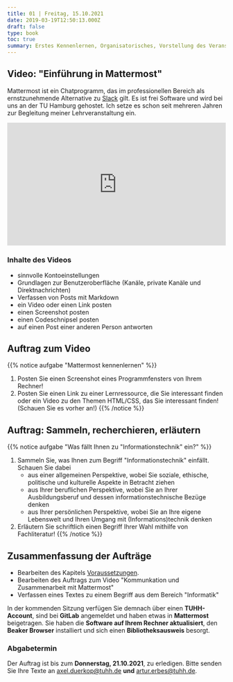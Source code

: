 ```yaml
---
title: 01 | Freitag, 15.10.2021
date: 2019-03-19T12:50:13.000Z
draft: false
type: book
toc: true
summary: Erstes Kennenlernen, Organisatorisches, Vorstellung des Veranstaltungskonzepts, Arbeitsauftrag zur kommenden Woche
---
```


## Video: "Einführung in Mattermost"

Mattermost ist ein Chatprogramm, das im professionellen Bereich als ernstzunehmende Alternative zu [Slack](https://slack.com/) gilt. Es ist frei Software und wird bei uns an der TU Hamburg gehostet. Ich setze es schon seit mehreren Jahren zur Begleitung meiner Lehrveranstaltung ein.

<style>.embed-container { position: relative; padding-bottom: 56.25%; height: 0; overflow: hidden; max-width: 100%; } .embed-container iframe, .embed-container object, .embed-container embed { position: absolute; top: 0; left: 0; width: 100%; height: 100%; }</style><div class='embed-container'><iframe src='https://player.vimeo.com/video/409314374' frameborder='0' webkitAllowFullScreen mozallowfullscreen allowFullScreen></iframe></div>

### Inhalte des Videos

- sinnvolle Kontoeinstellungen
- Grundlagen zur Benutzeroberfläche (Kanäle, private Kanäle und Direktnachrichten)
- Verfassen von Posts mit Markdown
- ein Video oder einen Link posten
- einen Screenshot posten
- einen Codeschnipsel posten
- auf einen Post einer anderen Person antworten

## Auftrag zum Video

{{% notice aufgabe "Mattermost kennenlernen" %}}
1. Posten Sie einen Screenshot eines Programmfensters von Ihrem Rechner!
1. Posten Sie einen Link zu einer Lernressource, die Sie interessant finden oder ein Video zu den Themen HTML/CSS, das Sie interessant finden! (Schauen Sie es vorher an!)
{{% /notice %}}

## Auftrag: Sammeln, recherchieren, erläutern

{{% notice aufgabe "Was fällt Ihnen zu \"Informationstechnik\" ein?" %}}
1. Sammeln Sie, was Ihnen zum Begriff "Informationstechnik" einfällt. Schauen Sie dabei  
   - aus einer allgemeinen Perspektive, wobei Sie soziale, ethische, politische und kulturelle Aspekte in Betracht ziehen
   - aus Ihrer beruflichen Perspektive, wobei Sie an Ihrer Ausbildungsberuf und dessen informationstechnische Bezüge denken
   - aus Ihrer persönlichen Perspektive, wobei Sie an Ihre eigene Lebenswelt und Ihren Umgang mit (Informations)technik denken
1. Erläutern Sie schriftlich einen Begriff Ihrer Wahl mithilfe von Fachliteratur!
{{% /notice %}}

## Zusammenfassung der Aufträge

- Bearbeiten des Kapitels [Voraussetzungen](../../voraussetzungen/).
- Bearbeiten des Auftrags zum Video "Kommunkation und Zusammenarbeit mit Mattermost"
- Verfassen eines Textes zu einem Begriff aus dem Bereich "Informatik"

In der kommenden Sitzung verfügen Sie demnach über einen **TUHH-Account**, sind bei **GitLab** angemeldet und haben etwas in **Mattermost** beigetragen. Sie haben die **Software auf Ihrem Rechner aktualisiert**, den **Beaker Browser** installiert und sich einen **Bibliotheksausweis** besorgt.

### Abgabetermin


Der Auftrag ist bis zum **Donnerstag, 21.10.2021**, zu erledigen. Bitte senden Sie Ihre Texte an <axel.duerkop@tuhh.de> **und** <artur.erbes@tuhh.de>.